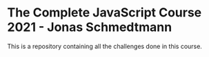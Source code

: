 # The Complete JavaScript Course 2021 - Jonas Schmedtmann
 This is a repository containing all the challenges done in this course.

